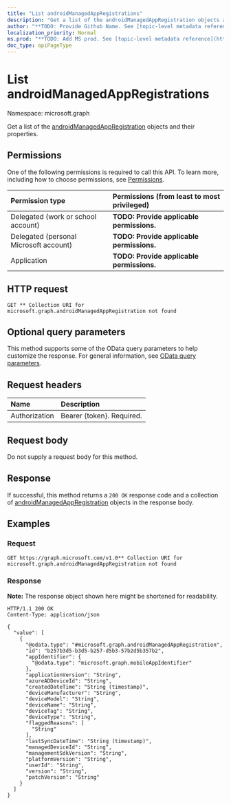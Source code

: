 ```yaml
---
title: "List androidManagedAppRegistrations"
description: "Get a list of the androidManagedAppRegistration objects and their properties."
author: "**TODO: Provide Github Name. See [topic-level metadata reference](https://msgo.azurewebsites.net/add/document/guidelines/metadata.html#topic-level-metadata)**"
localization_priority: Normal
ms.prod: "**TODO: Add MS prod. See [topic-level metadata reference](https://msgo.azurewebsites.net/add/document/guidelines/metadata.html#topic-level-metadata)**"
doc_type: apiPageType
---
```


# List androidManagedAppRegistrations
Namespace: microsoft.graph



Get a list of the [androidManagedAppRegistration](../resources/androidmanagedappregistration.md) objects and their properties.

## Permissions
One of the following permissions is required to call this API. To learn more, including how to choose permissions, see [Permissions](/graph/permissions-reference).

|Permission type|Permissions (from least to most privileged)|
|:---|:---|
|Delegated (work or school account)|**TODO: Provide applicable permissions.**|
|Delegated (personal Microsoft account)|**TODO: Provide applicable permissions.**|
|Application|**TODO: Provide applicable permissions.**|

## HTTP request

<!-- {
  "blockType": "ignored"
}
-->
``` http
GET ** Collection URI for microsoft.graph.androidManagedAppRegistration not found
```

## Optional query parameters
This method supports some of the OData query parameters to help customize the response. For general information, see [OData query parameters](/graph/query-parameters).

## Request headers
|Name|Description|
|:---|:---|
|Authorization|Bearer {token}. Required.|

## Request body
Do not supply a request body for this method.

## Response

If successful, this method returns a `200 OK` response code and a collection of [androidManagedAppRegistration](../resources/androidmanagedappregistration.md) objects in the response body.

## Examples

### Request
<!-- {
  "blockType": "request",
  "name": "list_androidmanagedappregistration"
}
-->
``` http
GET https://graph.microsoft.com/v1.0** Collection URI for microsoft.graph.androidManagedAppRegistration not found
```


### Response
**Note:** The response object shown here might be shortened for readability.
<!-- {
  "blockType": "response",
  "truncated": true,
  "@odata.type": "Collection(microsoft.graph.androidManagedAppRegistration)"
}
-->
``` http
HTTP/1.1 200 OK
Content-Type: application/json

{
  "value": [
    {
      "@odata.type": "#microsoft.graph.androidManagedAppRegistration",
      "id": "b257b3d5-b3d5-b257-d5b3-57b2d5b357b2",
      "appIdentifier": {
        "@odata.type": "microsoft.graph.mobileAppIdentifier"
      },
      "applicationVersion": "String",
      "azureADDeviceId": "String",
      "createdDateTime": "String (timestamp)",
      "deviceManufacturer": "String",
      "deviceModel": "String",
      "deviceName": "String",
      "deviceTag": "String",
      "deviceType": "String",
      "flaggedReasons": [
        "String"
      ],
      "lastSyncDateTime": "String (timestamp)",
      "managedDeviceId": "String",
      "managementSdkVersion": "String",
      "platformVersion": "String",
      "userId": "String",
      "version": "String",
      "patchVersion": "String"
    }
  ]
}
```

